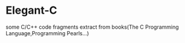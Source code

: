 # Elegant-C
some C/C++ code fragments extract from books(The C Programming Language,Programming Pearls...)
